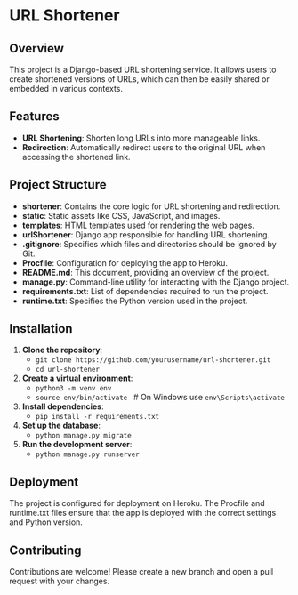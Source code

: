 # URL Shortener

## Overview

This project is a Django-based URL shortening service. It allows users to create shortened versions of URLs, which can then be easily shared or embedded in various contexts.

## Features

- **URL Shortening**: Shorten long URLs into more manageable links.
- **Redirection**: Automatically redirect users to the original URL when accessing the shortened link.

## Project Structure

- **shortener**: Contains the core logic for URL shortening and redirection.
- **static**: Static assets like CSS, JavaScript, and images.
- **templates**: HTML templates used for rendering the web pages.
- **urlShortener**: Django app responsible for handling URL shortening.
- **.gitignore**: Specifies which files and directories should be ignored by Git.
- **Procfile**: Configuration for deploying the app to Heroku.
- **README.md**: This document, providing an overview of the project.
- **manage.py**: Command-line utility for interacting with the Django project.
- **requirements.txt**: List of dependencies required to run the project.
- **runtime.txt**: Specifies the Python version used in the project.

## Installation

1. **Clone the repository**:
   - `git clone https://github.com/yourusername/url-shortener.git`
   - `cd url-shortener`
2. **Create a virtual environment**:
   - `python3 -m venv env`
   - `source env/bin/activate ` # On Windows use `env\Scripts\activate`
3. **Install dependencies**:
   - `pip install -r requirements.txt`
4. **Set up the database**:
   - `python manage.py migrate`
5. **Run the development server**:
   - `python manage.py runserver`

## Deployment
The project is configured for deployment on Heroku. The Procfile and runtime.txt files ensure that the app is deployed with the correct settings and Python version.

## Contributing
Contributions are welcome! Please create a new branch and open a pull request with your changes.
